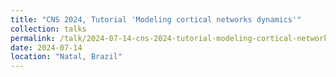 ```yaml
---
title: "CNS 2024, Tutorial 'Modeling cortical networks dynamics'"
collection: talks
permalink: /talk/2024-07-14-cns-2024-tutorial-modeling-cortical-networks-dynamics
date: 2024-07-14
location: "Natal, Brazil"
---
```

